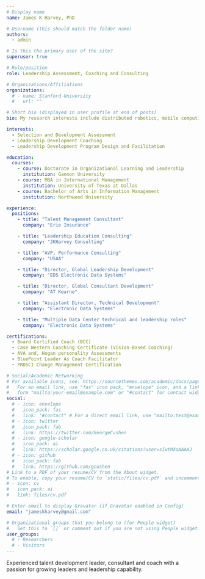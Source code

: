 ```yaml
---
# Display name
name: James K Harvey, PhD

# Username (this should match the folder name)
authors:
  - admin

# Is this the primary user of the site?
superuser: true

# Role/position
role: Leadership Assessment, Coaching and Consulting

# Organizations/Affiliations
organizations:
  # - name: Stanford University
  #   url: ""

# Short bio (displayed in user profile at end of posts)
bio: My research interests include distributed robotics, mobile computing and programmable matter.

interests:
  - Selection and Development Assessment
  - Leadership Development Coaching
  - Leadership Development Program Design and Facilitation

education:
  courses:
    - course: Doctorate in Organizational Learning and Leadership
      institution: Gannon University
    - course: MBA in International Management
      institution: University of Texas at Dallas
    - course: Bachelor of Arts in Information Management
      institution: Northwood University

experience:
  positions:
    - title: "Talent Management Consultant"
      company: "Erie Insurance"

    - title: "Leadership Education Consulting"
      company: "JKHarvey Consulting"

    - title: "AVP, Performance Consulting"
      company: "USAA"

    - title: "Director, Global Leadership Development"
      company: "EDS Electronic Data Systems"

    - title: "Director, Global Consultant Development"
      company: "AT Kearne"

    - title: "Assistant Director, Technical Development"
      company: "Electronic Data Systems"

    - title: "Multiple Data Center technical and leadership roles"
      company: "Electronic Data Systems"

certifications:
  - Board Certified Coach (BCC)
  - Case Western Coaching Certificate (Vision-Based Coaching)
  - AVA and, Hogan personality Assessments
  - BluePoint Leader As Coach Facilitator
  - PROSCI Change Management Certification

# Social/Academic Networking
# For available icons, see: https://sourcethemes.com/academic/docs/page-builder/#icons
#   For an email link, use "fas" icon pack, "envelope" icon, and a link in the
#   form "mailto:your-email@example.com" or "#contact" for contact widget.
social:
  # - icon: envelope
  #   icon_pack: fas
  #   link: "#contact" # For a direct email link, use "mailto:test@example.org".
  # - icon: twitter
  #   icon_pack: fab
  #   link: https://twitter.com/GeorgeCushen
  # - icon: google-scholar
  #   icon_pack: ai
  #   link: https://scholar.google.co.uk/citations?user=sIwtMXoAAAAJ
  # - icon: github
  #   icon_pack: fab
  #   link: https://github.com/gcushen
# Link to a PDF of your resume/CV from the About widget.
# To enable, copy your resume/CV to `static/files/cv.pdf` and uncomment the lines below.
# - icon: cv
#   icon_pack: ai
#   link: files/cv.pdf

# Enter email to display Gravatar (if Gravatar enabled in Config)
email: "jameskharvey@gmail.com"

# Organizational groups that you belong to (for People widget)
#   Set this to `[]` or comment out if you are not using People widget.
user_groups:
  # - Researchers
  # - Visitors
---
```


Experienced talent development leader, consultant and coach with a passion for growing leaders and leadership capability.

